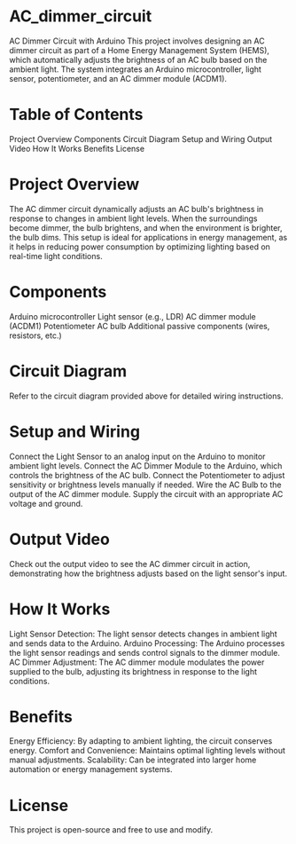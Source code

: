 # AC_dimmer_circuit
AC Dimmer Circuit with Arduino
This project involves designing an AC dimmer circuit as part of a Home Energy Management System (HEMS), which automatically adjusts the brightness of an AC bulb based on the ambient light. The system integrates an Arduino microcontroller, light sensor, potentiometer, and an AC dimmer module (ACDM1).

# Table of Contents
Project Overview
Components
Circuit Diagram
Setup and Wiring
Output Video
How It Works
Benefits
License
# Project Overview
The AC dimmer circuit dynamically adjusts an AC bulb's brightness in response to changes in ambient light levels. When the surroundings become dimmer, the bulb brightens, and when the environment is brighter, the bulb dims. This setup is ideal for applications in energy management, as it helps in reducing power consumption by optimizing lighting based on real-time light conditions.

# Components
Arduino microcontroller
Light sensor (e.g., LDR)
AC dimmer module (ACDM1)
Potentiometer
AC bulb
Additional passive components (wires, resistors, etc.)
# Circuit Diagram
Refer to the circuit diagram provided above for detailed wiring instructions.

# Setup and Wiring
Connect the Light Sensor to an analog input on the Arduino to monitor ambient light levels.
Connect the AC Dimmer Module to the Arduino, which controls the brightness of the AC bulb.
Connect the Potentiometer to adjust sensitivity or brightness levels manually if needed.
Wire the AC Bulb to the output of the AC dimmer module.
Supply the circuit with an appropriate AC voltage and ground.
# Output Video
Check out the output video to see the AC dimmer circuit in action, demonstrating how the brightness adjusts based on the light sensor's input.

# How It Works
Light Sensor Detection: The light sensor detects changes in ambient light and sends data to the Arduino.
Arduino Processing: The Arduino processes the light sensor readings and sends control signals to the dimmer module.
AC Dimmer Adjustment: The AC dimmer module modulates the power supplied to the bulb, adjusting its brightness in response to the light conditions.
# Benefits
Energy Efficiency: By adapting to ambient lighting, the circuit conserves energy.
Comfort and Convenience: Maintains optimal lighting levels without manual adjustments.
Scalability: Can be integrated into larger home automation or energy management systems.
# License
This project is open-source and free to use and modify.
